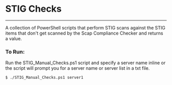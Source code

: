 # STIG Checks
---
A collection of PowerShell scripts that perform STIG scans against the STIG items that don't get scanned by the Scap Compliance Checker and returns a value.

### To Run:
Run the STIG_Manual_Checks.ps1 script and specify a server name inline or the script will prompt you for a server name or server list in a txt file.

	$ ./STIG_Manual_Checks.ps1 server1
